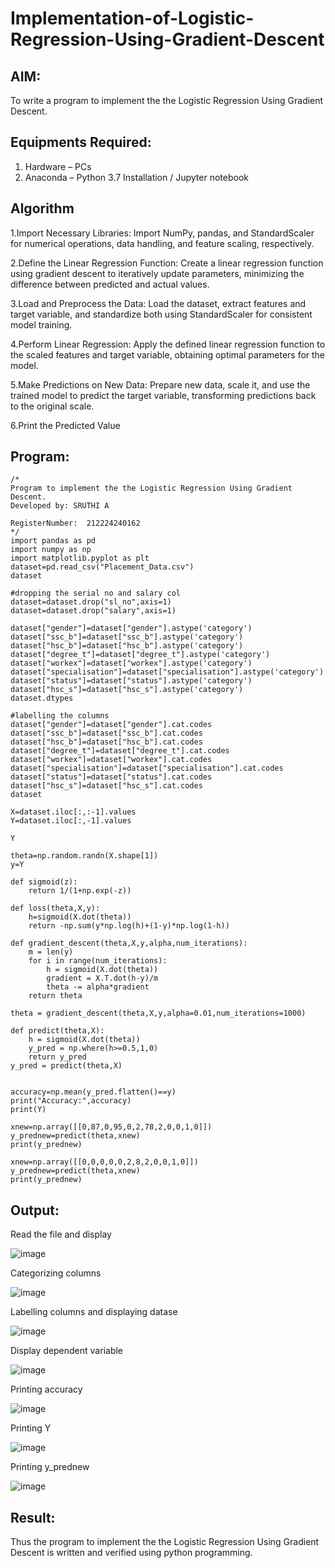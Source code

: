 # Implementation-of-Logistic-Regression-Using-Gradient-Descent

## AIM:
To write a program to implement the the Logistic Regression Using Gradient Descent.

## Equipments Required:
1. Hardware – PCs
2. Anaconda – Python 3.7 Installation / Jupyter notebook

## Algorithm
1.Import Necessary Libraries: Import NumPy, pandas, and StandardScaler for numerical operations, data handling, and feature scaling, respectively.

2.Define the Linear Regression Function: Create a linear regression function using gradient descent to iteratively update parameters, minimizing the difference between predicted and actual values.

3.Load and Preprocess the Data: Load the dataset, extract features and target variable, and standardize both using StandardScaler for consistent model training.

4.Perform Linear Regression: Apply the defined linear regression function to the scaled features and target variable, obtaining optimal parameters for the model.

5.Make Predictions on New Data: Prepare new data, scale it, and use the trained model to predict the target variable, transforming predictions back to the original scale.

6.Print the Predicted Value


## Program:
```
/*
Program to implement the the Logistic Regression Using Gradient Descent.
Developed by: SRUTHI A

RegisterNumber:  212224240162
*/
import pandas as pd
import numpy as np
import matplotlib.pyplot as plt
dataset=pd.read_csv("Placement_Data.csv")
dataset

#dropping the serial no and salary col
dataset=dataset.drop("sl_no",axis=1)
dataset=dataset.drop("salary",axis=1)

dataset["gender"]=dataset["gender"].astype('category')
dataset["ssc_b"]=dataset["ssc_b"].astype('category')
dataset["hsc_b"]=dataset["hsc_b"].astype('category')
dataset["degree_t"]=dataset["degree_t"].astype('category')
dataset["workex"]=dataset["workex"].astype('category')
dataset["specialisation"]=dataset["specialisation"].astype('category')
dataset["status"]=dataset["status"].astype('category')
dataset["hsc_s"]=dataset["hsc_s"].astype('category')
dataset.dtypes

#labelling the columns
dataset["gender"]=dataset["gender"].cat.codes
dataset["ssc_b"]=dataset["ssc_b"].cat.codes
dataset["hsc_b"]=dataset["hsc_b"].cat.codes
dataset["degree_t"]=dataset["degree_t"].cat.codes
dataset["workex"]=dataset["workex"].cat.codes
dataset["specialisation"]=dataset["specialisation"].cat.codes
dataset["status"]=dataset["status"].cat.codes
dataset["hsc_s"]=dataset["hsc_s"].cat.codes
dataset

X=dataset.iloc[:,:-1].values
Y=dataset.iloc[:,-1].values

Y

theta=np.random.randn(X.shape[1])
y=Y

def sigmoid(z):
    return 1/(1+np.exp(-z))

def loss(theta,X,y):
    h=sigmoid(X.dot(theta))
    return -np.sum(y*np.log(h)+(1-y)*np.log(1-h))

def gradient_descent(theta,X,y,alpha,num_iterations):
    m = len(y)
    for i in range(num_iterations):
        h = sigmoid(X.dot(theta))
        gradient = X.T.dot(h-y)/m
        theta -= alpha*gradient
    return theta

theta = gradient_descent(theta,X,y,alpha=0.01,num_iterations=1000)

def predict(theta,X):
    h = sigmoid(X.dot(theta))
    y_pred = np.where(h>=0.5,1,0)
    return y_pred
y_pred = predict(theta,X)


accuracy=np.mean(y_pred.flatten()==y)
print("Accuracy:",accuracy)
print(Y)

xnew=np.array([[0,87,0,95,0,2,78,2,0,0,1,0]])
y_prednew=predict(theta,xnew)
print(y_prednew)

xnew=np.array([[0,0,0,0,0,2,8,2,0,0,1,0]])
y_prednew=predict(theta,xnew)
print(y_prednew)
```


## Output:

 Read the file and display

![image](https://github.com/user-attachments/assets/41336fb6-c248-4c91-b2af-2c00c157cda5)

Categorizing columns

![image](https://github.com/user-attachments/assets/6a52dba1-6a88-42e2-bd61-352fc11ff79b)

Labelling columns and displaying datase

![image](https://github.com/user-attachments/assets/c4b907ff-7aa6-457a-b4f2-00c315b77474)

Display dependent variable

![image](https://github.com/user-attachments/assets/3e0992e5-e661-42cc-9e0b-89a263c1d6f5)

Printing accuracy

![image](https://github.com/user-attachments/assets/9c745781-ed7f-46c4-9710-97237536781f)

Printing Y

![image](https://github.com/user-attachments/assets/f92286e0-c899-42a2-8742-71890c013733)

Printing y_prednew

![image](https://github.com/user-attachments/assets/66b1833f-7fc1-4358-93aa-04c087dd1d54)










## Result:
Thus the program to implement the the Logistic Regression Using Gradient Descent is written and verified using python programming.

